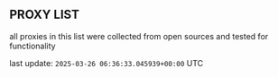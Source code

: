 ## PROXY LIST

all proxies in this list were collected from open sources and tested for functionality

last update: `2025-03-26 06:36:33.045939+00:00` UTC
